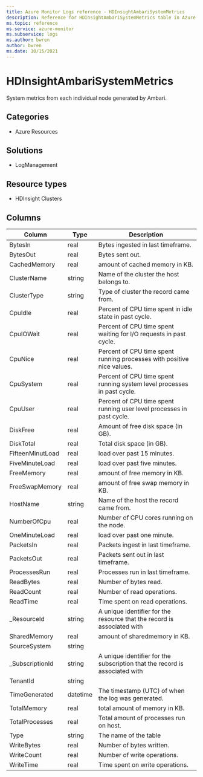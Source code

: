 ```yaml
---
title: Azure Monitor Logs reference - HDInsightAmbariSystemMetrics
description: Reference for HDInsightAmbariSystemMetrics table in Azure Monitor Logs.
ms.topic: reference
ms.service: azure-monitor
ms.subservice: logs
ms.author: bwren
author: bwren
ms.date: 10/15/2021
---
```


# HDInsightAmbariSystemMetrics

 System metrics from each individual node generated by Ambari.

## Categories

- Azure Resources
## Solutions

- LogManagement
## Resource types

- HDInsight Clusters




## Columns

| Column | Type | Description |
| --- | --- | --- |
| BytesIn | real | Bytes ingested in last timeframe. |
| BytesOut | real | Bytes sent out. |
| CachedMemory | real | amount of cached memory in KB. |
| ClusterName | string | Name of the cluster the host belongs to. |
| ClusterType | string | Type of cluster the record came from. |
| CpuIdle | real | Percent of CPU time spent in idle state in past cycle. |
| CpuIOWait | real | Percent of CPU time spent waiting for I/O requests in past cycle. |
| CpuNice | real | Percent of CPU time spent running processes with positive nice values. |
| CpuSystem | real | Percent of CPU time spent running system level processes in past cycle. |
| CpuUser | real | Percent of CPU time spent running user level processes in past cycle. |
| DiskFree | real | Amount of free disk space (in GB). |
| DiskTotal | real | Total disk space (in GB). |
| FifteenMinutLoad | real | load over past 15 minutes. |
| FiveMinuteLoad | real | load over past five minutes. |
| FreeMemory | real | amount of free memory in KB. |
| FreeSwapMemory | real | amount of free swap memory in KB. |
| HostName | string | Name of the host the record came from. |
| NumberOfCpu | real | Number of CPU cores running on the node. |
| OneMinuteLoad | real | load over past one minute. |
| PacketsIn | real | Packets ingest in last timeframe. |
| PacketsOut | real | Packets sent out in last timeframe. |
| ProcessesRun | real | Processes run in last timeframe. |
| ReadBytes | real | Number of bytes read. |
| ReadCount | real | Number of read operations. |
| ReadTime | real | Time spent on read operations. |
| _ResourceId | string | A unique identifier for the resource that the record is associated with |
| SharedMemory | real | amount of sharedmemory in KB. |
| SourceSystem | string |  |
| _SubscriptionId | string | A unique identifier for the subscription that the record is associated with |
| TenantId | string |  |
| TimeGenerated | datetime | The timestamp (UTC) of when the log was generated. |
| TotalMemory | real | total amount of memory in KB. |
| TotalProcesses | real | Total amount of processes run on host. |
| Type | string | The name of the table |
| WriteBytes | real | Number of bytes written. |
| WriteCount | real | Number of write operations. |
| WriteTime | real | Time spent on write operations. |
